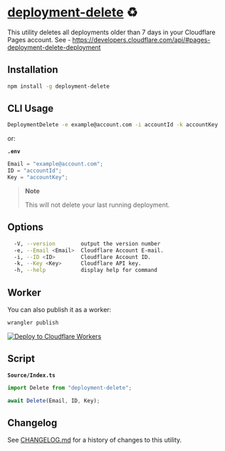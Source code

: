 # [deployment-delete] ♻️

This utility deletes all deployments older than 7 days in your Cloudflare Pages
account. See -
https://developers.cloudflare.com/api/#pages-deployment-delete-deployment

## Installation

```sh
npm install -g deployment-delete
```

## CLI Usage

```sh
DeploymentDelete -e example@account.com -i accountId -k accountKey
```

or:

**`.env`**

```ts
Email = "example@account.com";
ID = "accountId";
Key = "accountKey";
```

> **Note**
>
> This will not delete your last running deployment.

## Options

```sh
  -V, --version        output the version number
  -e, --Email <Email>  Cloudflare Account E-mail.
  -i, --ID <ID>        Cloudflare Account ID.
  -k, --Key <Key>      Cloudflare API key.
  -h, --help           display help for command
```

## Worker

You can also publish it as a worker:

```sh
wrangler publish
```

[![Deploy to Cloudflare Workers](https://deploy.workers.cloudflare.com/button)](https://deploy.workers.cloudflare.com/?url=https://github.com/NikolaRHristov/DeploymentDelete)

## Script

**`Source/Index.ts`**

```ts
import Delete from "deployment-delete";

await Delete(Email, ID, Key);
```

## Changelog

See [CHANGELOG.md](CHANGELOG.md) for a history of changes to this utility.

[deployment-delete]: https://npmjs.org/deployment-delete

